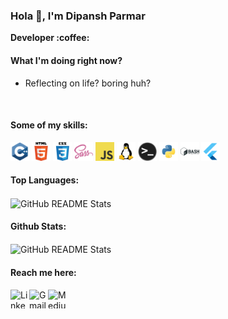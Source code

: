 ### Hola 👋, I'm Dipansh Parmar
<p><b>Developer :coffee:</b></p>

#### What I'm doing right now?
- Reflecting on life? boring huh?

<br/>

#### Some of my skills:
<code><img height="30" src="https://raw.githubusercontent.com/github/explore/80688e429a7d4ef2fca1e82350fe8e3517d3494d/topics/cpp/cpp.png"></code>
<code><img height="30" src="https://raw.githubusercontent.com/github/explore/80688e429a7d4ef2fca1e82350fe8e3517d3494d/topics/html/html.png"></code>
<code><img height="30" src="https://raw.githubusercontent.com/github/explore/80688e429a7d4ef2fca1e82350fe8e3517d3494d/topics/css/css.png"></code>
<code><img height="30" src="https://raw.githubusercontent.com/github/explore/80688e429a7d4ef2fca1e82350fe8e3517d3494d/topics/sass/sass.png"></code>
<code><img height="30" src="https://raw.githubusercontent.com/github/explore/80688e429a7d4ef2fca1e82350fe8e3517d3494d/topics/javascript/javascript.png"></code>
<code><img height="30" src="https://raw.githubusercontent.com/github/explore/80688e429a7d4ef2fca1e82350fe8e3517d3494d/topics/linux/linux.png"></code>
<code><img height="30" src="https://raw.githubusercontent.com/github/explore/80688e429a7d4ef2fca1e82350fe8e3517d3494d/topics/terminal/terminal.png"></code>
<code><img height="30" src="https://raw.githubusercontent.com/github/explore/80688e429a7d4ef2fca1e82350fe8e3517d3494d/topics/python/python.png"></code>
<code><img height="30" src="https://raw.githubusercontent.com/github/explore/80688e429a7d4ef2fca1e82350fe8e3517d3494d/topics/bash/bash.png"></code>
<code><img height="30" src="https://raw.githubusercontent.com/github/explore/80688e429a7d4ef2fca1e82350fe8e3517d3494d/topics/flutter/flutter.png"></code>
<br/>
#### Top Languages:
<img align="center" src="https://github-readme-stats.vercel.app/api/top-langs/?username=dipanshparmar&layout=compact&hide=html&theme=radical" alt="GitHub README Stats" />

#### Github Stats:
<img align="center" src="https://github-readme-stats.vercel.app/api?username=dipanshparmar&show_icons=true&theme=radical" alt="GitHub README Stats" />

<br/>

#### Reach me here:
<a href="https://www.linkedin.com/in/dipansh-parmar-346774181/" target="_blank">   
  <img align="left" src="https://cdn.jsdelivr.net/npm/simple-icons@3.0.1/icons/linkedin.svg" alt="LinkedIn icon" height="30" width="30" />
</a>
<a href="mailto:dipanshparmar870@gmail.com">   
  <img align="left" src="https://cdn.jsdelivr.net/npm/simple-icons@3.0.1/icons/gmail.svg" alt="Gmail icon" height="30" width="30" />
</a> 
<a href="https://medium.com/@dipanshparmar870" target="_blank">   
  <img align="left" src="https://cdn.jsdelivr.net/npm/simple-icons@3.0.1/icons/medium.svg" alt="Medium icon" height="30" width="30" />
</a>
